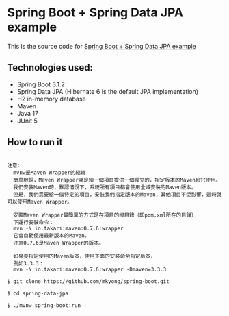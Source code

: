 # Spring Boot + Spring Data JPA example

This is the source code for [Spring Boot + Spring Data JPA example](https://mkyong.com/spring-boot/spring-boot-spring-data-jpa/)

## Technologies used:
* Spring Boot 3.1.2
* Spring Data JPA (Hibernate 6  is the default JPA implementation)
* H2 in-memory database
* Maven
* Java 17
* JUnit 5

## How to run it
```

注意:
  mvnw是Maven Wrapper的縮寫
  簡單地說，Maven Wrapper就是給一個項目提供一個獨立的，指定版本的Maven給它使用。
  我們安裝Maven時，默認情況下，系統所有項目都會使用全域安裝的Maven版本。
  但是，我們需要給一個特定的項目，安裝我們指定版本的Maven，其他項目不受影響，這時就可以使用Maven Wrapper。
  
  安裝Maven Wrapper最簡單的方式是在項目的根目錄（即pom.xml所在的目錄）
  下運行安裝命令：
  mvn -N io.takari:maven:0.7.6:wrapper
  它會自動使用最新版本的Maven。
  注意0.7.6是Maven Wrapper的版本。
  
  如果要指定使用的Maven版本，使用下面的安裝命令指定版本，
  例如3.3.3：
  mvn -N io.takari:maven:0.7.6:wrapper -Dmaven=3.3.3
  
$ git clone https://github.com/mkyong/spring-boot.git

$ cd spring-data-jpa

$ ./mvnw spring-boot:run
```


